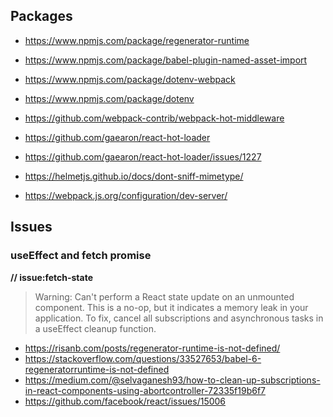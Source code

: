 
## Packages
- https://www.npmjs.com/package/regenerator-runtime
- https://www.npmjs.com/package/babel-plugin-named-asset-import
- https://www.npmjs.com/package/dotenv-webpack
- https://www.npmjs.com/package/dotenv
- https://github.com/webpack-contrib/webpack-hot-middleware
- https://github.com/gaearon/react-hot-loader

- https://github.com/gaearon/react-hot-loader/issues/1227
- https://helmetjs.github.io/docs/dont-sniff-mimetype/
- https://webpack.js.org/configuration/dev-server/

## Issues

### useEffect and fetch promise
**// issue:fetch-state**
>Warning: Can't perform a React state update on an unmounted component.
This is a no-op, but it indicates a memory leak in your application.
To fix, cancel all subscriptions and asynchronous tasks in a useEffect cleanup function.

- https://risanb.com/posts/regenerator-runtime-is-not-defined/
- https://stackoverflow.com/questions/33527653/babel-6-regeneratorruntime-is-not-defined
- https://medium.com/@selvaganesh93/how-to-clean-up-subscriptions-in-react-components-using-abortcontroller-72335f19b6f7
- https://github.com/facebook/react/issues/15006
